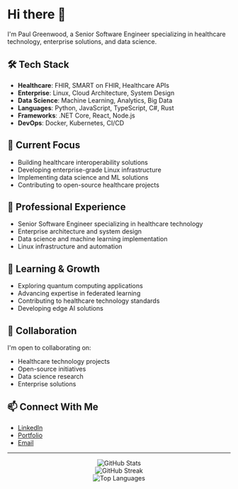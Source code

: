 # Hi there 👋

I'm Paul Greenwood, a Senior Software Engineer specializing in healthcare technology, enterprise solutions, and data science.

## 🛠️ Tech Stack

- **Healthcare**: FHIR, SMART on FHIR, Healthcare APIs
- **Enterprise**: Linux, Cloud Architecture, System Design
- **Data Science**: Machine Learning, Analytics, Big Data
- **Languages**: Python, JavaScript, TypeScript, C#, Rust
- **Frameworks**: .NET Core, React, Node.js
- **DevOps**: Docker, Kubernetes, CI/CD

## 🔭 Current Focus

- Building healthcare interoperability solutions
- Developing enterprise-grade Linux infrastructure
- Implementing data science and ML solutions
- Contributing to open-source healthcare projects

## 💼 Professional Experience

- Senior Software Engineer specializing in healthcare technology
- Enterprise architecture and system design
- Data science and machine learning implementation
- Linux infrastructure and automation

## 🌱 Learning & Growth

- Exploring quantum computing applications
- Advancing expertise in federated learning
- Contributing to healthcare technology standards
- Developing edge AI solutions

## 🤝 Collaboration

I'm open to collaborating on:
- Healthcare technology projects
- Open-source initiatives
- Data science research
- Enterprise solutions

## 📫 Connect With Me

- [LinkedIn](https://linkedin.com/in/poglesbyg)
- [Portfolio](https://poglesbyg.github.io)
- [Email](mailto:pogrant@alumni.unc.edu)

---

<div align="center">
  <img src="https://github-readme-stats.vercel.app/api?username=poglesbyg&show_icons=true&theme=radical" alt="GitHub Stats" />
</div>

<div align="center">
  <img src="https://github-readme-streak-stats.herokuapp.com/?user=poglesbyg&theme=radical" alt="GitHub Streak" />
</div>

<div align="center">
  <img src="https://github-readme-stats.vercel.app/api/top-langs/?username=poglesbyg&layout=compact&theme=radical" alt="Top Languages" />
</div>
